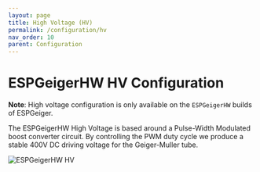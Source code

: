 ```yaml
---
layout: page
title: High Voltage (HV)
permalink: /configuration/hv
nav_order: 10
parent: Configuration
---
```


# ESPGeigerHW HV Configuration

__Note__: High voltage configuration is only available on the `ESPGeigerHW` builds of ESPGeiger.

The ESPGeigerHW High Voltage is based around a Pulse-Width Modulated boost converter circuit. By controlling the PWM duty cycle we produce a stable 400V DC driving voltage for the Geiger-Muller tube.

![ESPGeigerHW HV](/img/espghv.png)